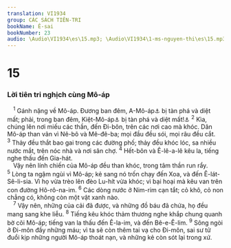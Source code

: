 ```yaml
---
translation: VI1934
group: CÁC SÁCH TIÊN-TRI
bookName: Ê-sai 
bookNumber: 23
audio: \Audio\VI1934\es\15.mp3; \Audio\VI1934\1-ms-nguyen-thi\es\15.mp3
---
```


<div class="title"><h1>15</h1><h3>Lời tiên tri nghịch cùng Mô-áp</h3></div>
<span class="verse es_15_1"> <sup>1</sup> Gánh nặng về Mô-áp. Đương ban đêm, A-Mô-áp<a data-toggle="tooltip" data-placement="bottom" title="A-Mô-áp là nơi thủ đô của Dan Mô-áp">⚓</a> bị tàn phá và diệt mất; phải, trong ban đêm, Kiệt-Mô-áp<a data-toggle="tooltip" data-placement="bottom" title="Kiệt-Mô-áp là nơi đồn lũy lớn nhứt của Dan Mô-áp">⚓</a> bị tàn phá và diệt mất!<a data-toggle="tooltip" data-placement="bottom" title="Es 25:10-12; Gie 48:1-47; Exe 25:8-11; Am 2:1-3; So 2:8-11">⚓</a></span>
<span class="verse es_15_2"><sup>2</sup> Kìa, chúng lên nơi miếu các thần, đến Đi-bôn, trên các nơi cao mà khóc. Dân Mô-áp than vãn vì Nê-bô và Mê-đê-ba; mọi đầu đều sói, mọi râu đều cắt. </span>
<span class="verse es_15_3"><sup>3</sup> Thảy đều thắt bao gai trong các đường phố; thảy đều khóc lóc, sa nhiều nước mắt, trên nóc nhà và nơi sân chợ. </span>
<span class="verse es_15_4"><sup>4</sup> Hết-bôn và Ê-lê-a-lê kêu la, tiếng nghe thấu đến Gia-hát. <br/> Vậy nên lính chiến của Mô-áp đều than khóc, trong tâm thần run rẩy. </span>
<span class="verse es_15_5"><sup>5</sup> Lòng ta ngậm ngùi vì Mô-áp; kẻ sang nó trốn chạy đến Xoa, và đến Ê-lát-Sê-li-sia. Vì họ vừa trèo lên đèo Lu-hít vừa khóc; vì bại hoại mà kêu van trên con đường Hô-rô-na-im. </span>
<span class="verse es_15_6"><sup>6</sup> Các dòng nước ở Nim-rim cạn tắt; cỏ khô, cỏ non chẳng có, không còn một vật xanh nào. <br/></span>
<span class="verse es_15_7"> <sup>7</sup> Vậy nên, những của cải đã được, và những đồ báu đã chứa, họ đều mang sang khe liễu. </span>
<span class="verse es_15_8"><sup>8</sup> Tiếng kêu khóc thảm thương nghe khắp chung quanh bờ cõi Mô-áp; tiếng van la thấu đến Ê-la-im, và đến Bê-e-Ê-lim. </span>
<span class="verse es_15_9"><sup>9</sup> Sông ngòi ở Đi-môn đầy những máu; vì ta sẽ còn thêm tai vạ cho Đi-môn, sai sư tử đuổi kịp những người Mô-áp thoát nạn, và những kẻ còn sót lại trong xứ. <br/></span>
